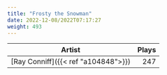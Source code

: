 ```yaml
---
title: "Frosty the Snowman"
date: 2022-12-08/2022T07:17:27
weight: 493
---
```




 Artist | Plays 
----- | -----:
[Ray Conniff]({{< ref "a104848">}}) | 247
